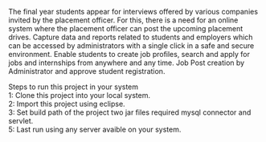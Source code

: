 The final year students appear for interviews offered by various companies invited by the placement officer. For this, there is a need for an online system where the placement officer can post the upcoming placement drives. Capture data and reports related to students and employers which can be accessed by administrators with a single click in a safe and secure environment. Enable students to create job profiles, search and apply for jobs and internships from anywhere and any time. Job Post creation by Administrator and approve student registration.


Steps to run this project in your system<br/>
  1: Clone this project into your local system.<br/>
  2: Import this project using eclipse.<br/>
  3: Set build path of the project two jar files required mysql connector and servlet.<br/>
  5: Last run using any server avaible on your system.<br/>
